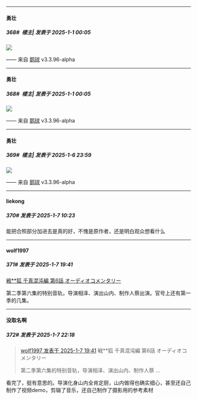﻿
*****

####  勇壮  
##### 368#         楼主| 发表于 2025-1-1 00:05

<img src="https://p.sda1.dev/21/ba42896314334554f5af0bd943a1e719/msedge_gzBP2MA34N.png" referrerpolicy="no-referrer">

—— 来自 [鹅球](https://www.pgyer.com/xfPejhuq) v3.3.96-alpha


*****

####  勇壮  
##### 368#         楼主| 发表于 2025-1-1 00:05

<img src="https://p.sda1.dev/21/ba42896314334554f5af0bd943a1e719/msedge_gzBP2MA34N.png" referrerpolicy="no-referrer">

—— 来自 [鹅球](https://www.pgyer.com/xfPejhuq) v3.3.96-alpha

*****

####  勇壮  
##### 369#         楼主| 发表于 2025-1-6 23:59

<img src="https://p.sda1.dev/21/fdbf591543fc4fb6b4d49efd85f05893/image.png" referrerpolicy="no-referrer">

—— 来自 [鹅球](https://www.pgyer.com/xfPejhuq) v3.3.96-alpha


*****

####  liekong  
##### 370#       发表于 2025-1-7 10:23

能把合照部分加进去是真的好，不愧是原作者，还是明白观众想看什么


*****

####  wolf1997  
##### 371#       发表于 2025-1-7 19:41

[戦**狐 千真混沌編 第6話 オーディオコメンタリー](https://www.youtube.com/watch?v=FUcuaQ4ZTl0)

第二季第六集的特别音轨，导演相泽、演出山内、制作人蔡出演。官号上还有第一季的几集。


*****

####  没取名啊  
##### 372#       发表于 2025-1-7 22:18

<blockquote><a href="httphttps://bbs.saraba1st.com/2b/forum.php?mod=redirect&amp;goto=findpost&amp;pid=67123950&amp;ptid=2144088" target="_blank">wolf1997 发表于 2025-1-7 19:41</a>
戦**狐 千真混沌編 第6話 オーディオコメンタリー

第二季第六集的特别音轨，导演相泽、演出山内、制作人蔡 ...</blockquote>
看完了，挺有意思的。导演化身山内全肯定厨，山内做得也确实细心，甚至还自己制作了视频demo，剪辑了音乐，还自己制作了摄影用的参考素材

